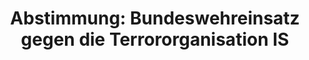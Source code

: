 ---
abstimmung:
  abstimmung: 2
  bundestagssitzung: 199
  datum: 10. November 2016
  legislaturperiode: 18
categories:
- Bundeswehr
- Ausland
data:
- title: Abstimmungsergebnis 20161110_2-data.pdf
  url: /res/abstimmungsliste/20161110_2-data.pdf
- title: Abstimmungsergebnis 20161110_2_xls-data.csv
  url: /res/abstimmungsliste/csv/20161110_2_xls-data.csv
documents:
- local: /res/abstimmungsdaten/018-199-02/1809960.pdf
  title: Drucksache 18/09960.pdf
  url: http://dip21.bundestag.de/dip21/btd/18/099/1809960.pdf
- local: /res/abstimmungsdaten/018-199-02/1810244.pdf
  title: Drucksache 18/10244.pdf
  url: http://dip21.bundestag.de/dip21/btd/18/102/1810244.pdf
ergebnis:
  cdu/csu:
    enthaltung: 1
    gesamt: 310
    ja: 289
    nein: 2
    nichtabgegeben: 18
    ungueltig: 0
  die.linke:
    enthaltung: 0
    gesamt: 64
    ja: 0
    nein: 55
    nichtabgegeben: 9
    ungueltig: 0
  file: 20161110_2_xls-data.csv
  gruenen:
    enthaltung: 0
    gesamt: 63
    ja: 0
    nein: 55
    nichtabgegeben: 8
    ungueltig: 0
  spd:
    enthaltung: 1
    gesamt: 193
    ja: 156
    nein: 27
    nichtabgegeben: 9
    ungueltig: 0
layout: abstimmung
links:
- title: https://www.bundestag.de/parlament/plenum/abstimmung/abstimmung?id=437
  url: https://www.bundestag.de/parlament/plenum/abstimmung/abstimmung?id=437
- title: http://www.abgeordnetenwatch.de/einsatz_deutscher_streitkraefte_gegen_den_is_in_syrien-1105-820.html
  url: http://www.abgeordnetenwatch.de/einsatz_deutscher_streitkraefte_gegen_den_is_in_syrien-1105-820.html
preview: 'Deutscher Bundestag


  199. Sitzung des Deutschen Bundestages

  am Donnerstag, 10.November 2016


  Endgültiges Ergebnis der Namentlichen Abstimmung Nr. 2


  Beschlussempfehlung des Auswärtigen Ausschusses (3. Ausschuss) zu dem Antrag der

  Bundesregierung

  Fortsetzung und Ergänzung des Einsatzes bewaffneter deutscher Streitkräfte zur Verhütung

  und Unterbindung terroristischer Handlungen durch die Terrororganisation IS auf

  Grundlage von Artikel 51 der Charta der Vereinten Nationen in Verbindung mit Artikel
  42

  Absatz 7 des Vertrages über die Europäische Union und den Resolutionen 2170 (2014),

  2199 (2015), 2249 (2015) des Sicherheitsrates der Vereinten Nationen sowie des

  Beschlusses der Staats- und Regierungschefs vom NATO-Gipfel am 8./9. Juli 2016.

  Drs. 18/9960 und 18/10244


  Abgegebene Stimmen insgesamt:


  586


  Nicht abgegebene Stimmen:

  Ja-Stimmen:


  44

  445


  Nein-Stimmen:


  139


  Enthaltungen:


  2


  Ungültige:


  0


  Berlin, den 10.11.2016


  Beginn: 17:52

  Ende: 17:55

  '
tags:
- IS
- UN
- Syrien
- NATO
title: 'Abstimmung: Bundeswehreinsatz gegen die Terrororganisation IS'
---
